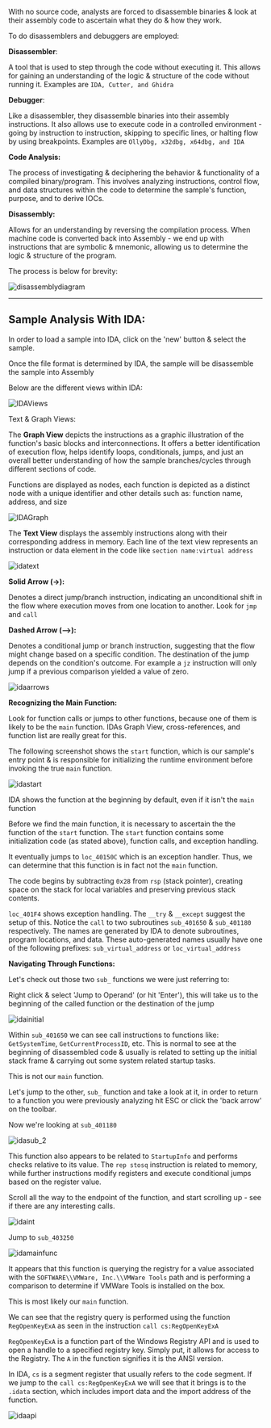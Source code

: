 
With no source code, analysts are forced to disassemble binaries & look at their assembly code to ascertain what they do & how they work. 

To do  disassemblers and debuggers are employed: 

**Disassembler**: 

A tool that is used to step through the code without executing it. This allows for gaining an understanding of the logic & structure of the code without running it. Examples are `IDA, Cutter, and Ghidra`

**Debugger**:

Like a disassembler, they disassemble binaries into their assembly instructions. It also allows use to execute code in a controlled environment - going by instruction to instruction, skipping to specific lines, or halting flow by using breakpoints. Examples are `OllyDbg, x32dbg, x64dbg, and IDA`

**Code Analysis:** 

The process of investigating & deciphering the behavior & functionality of a compiled binary/program. This involves analyzing instructions, control flow, and data structures within the code to determine the sample's function, purpose, and to derive IOCs.

**Disassembly:** 

Allows for an understanding by reversing the compilation process. When machine code is converted back into Assembly - we end up with instructions that are symbolic & mnemonic, allowing us to determine the logic & structure of the program.

The process is below for brevity: 

![disassemblydiagram](/Assets/Malware%20Analysis/disassembly.webp)

-----------------------------------------

## **Sample Analysis With IDA:** 

In order to load a sample into IDA, click on the 'new' button & select the sample. 

Once the file format is determined by IDA, the sample will be disassemble the sample into Assembly

Below are the different views within IDA: 

![IDAViews](/Assets/Malware%20Analysis/ida_intro_views.webp)


Text & Graph Views: 

The **Graph View** depicts the instructions as a graphic illustration of the function's basic blocks and interconnections. It offers a better identification of execution flow, helps identify loops, conditionals, jumps, and just an overall better understanding of how the sample branches/cycles through different sections of code. 

Functions are displayed as nodes, each function is depicted as a distinct node with a unique identifier and other details such as: function name, address, and size

![IDAGraph](/Assets/Malware%20Analysis/ida_graph_view.webp)

The **Text View** displays the assembly instructions along with their corresponding address in memory. Each line of the text view represents an instruction or data element in the code like `section name:virtual address` 

![idatext](/Assets/Malware%20Analysis/ida_text_view.webp)

**Solid Arrow (→):** 

Denotes a direct jump/branch instruction, indicating an unconditional shift in the flow where execution moves from one location to another. Look for `jmp` and `call` 

**Dashed Arrow (-->):** 

Denotes a conditional jump or branch instruction, suggesting that the flow might change based on a specific condition. The destination of the jump depends on the condition's outcome. For example a `jz` instruction will only jump if a previous comparison yielded a value of zero. 

![idaarrows](/Assets/Malware%20Analysis/ida_text_view_arrows.webp)


**Recognizing the Main Function:** 

Look for function calls or jumps to other functions, because one of them is likely to be the `main` function. IDAs Graph View, cross-references, and function list are really great for this.

The following screenshot shows the `start` function, which is our sample's entry point & is responsible for initializing the runtime environment before invoking the true `main` function. 

![idastart](/Assets/Malware%20Analysis/ida__001_start.webp)

IDA shows the function at the beginning by default, even if it isn't the `main` function

Before we find the main function, it is necessary to ascertain the the function of the `start` function. The `start` function contains some initialization code (as stated above), function calls, and exception handling. 

It eventually jumps to `loc_40150C` which is an exception handler. Thus, we can determine that this function is in fact not the `main` function.

The code begins by subtracting `0x28` from `rsp` (stack pointer), creating space on the stack for local variables and preserving previous stack contents. 

`loc_401F4` shows exception handling. The `__try` & `__except` suggest the setup of this. Notice the `call` to two subroutines `sub_401650` & `sub_401180` respectively. The names are generated by IDA to denote subroutines, program locations, and data. These auto-generated names usually have one of the following prefixes: `sub_virtual_address` or `loc_virtual_address`


**Navigating Through Functions:** 

Let's check out those two `sub_` functions we were just referring to:

Right click & select 'Jump to Operand' (or hit 'Enter'), this will take us to the beginning of the called function or the destination of the jump

![idainitial](/Assets/Malware%20Analysis/ida__002_initial_stack.webp)


Within `sub_401650` we can see call instructions to functions like: `GetSystemTime`, `GetCurrentProcessID`, etc. This is normal to see at the beginning of disassembled code & usually is related to setting up the initial stack frame & carrying out some system related startup tasks. 

This is not our `main` function. 

Let's jump to the other, `sub_` function and take a look at it, in order to return to a function you were previously analyzing hit ESC or click the 'back arrow' on the toolbar. 

Now we're looking at `sub_401180` 

![idasub_2](/Assets/MAlware%20Analysis/ida__003_startupinfo.webp)


This function also appears to be related to `StartupInfo` and performs checks relative to its value. The `rep stosq`  instruction is related to memory, while further instructions modify registers and execute conditional jumps based on the register value. 

Scroll all the way to the endpoint of the function, and start scrolling up - see if there are any interesting calls. 
 
![idaint](/Assets/Malware%20Analysis/ida_004_intmain.webp)

Jump to `sub_403250` 

![idamainfunc](/Assets/Malware%20Analysis/ida_005_main.webp)

It appears that this function is querying the registry for a value associated with the `SOFTWARE\\VMWare, Inc.\\VMWare Tools` path and is performing a comparison to determine if VMWare Tools is installed on the box. 

This is most likely our `main` function.

We can see that the registry query is performed using the function `RegOpenKeyExA` as seen in the instruction `call cs:RegOpenKeyExA`

`RegOpenKeyExA` is a function part of the Windows Registry API and is used to open a handle to a specified registry key. Simply put, it allows for access to the Registry. The `A` in the function signifies it is the ANSI version. 

In IDA,  `cs` is a segment register that usually refers to the code segment. If we jump to the `call cs:RegOpenKeyExA` we will see that it brings is to the `.idata` section, which includes import data and the import address of the function. 

![idaapi](/Assets/Malware%20Analysis/ida_winapi.webp)

